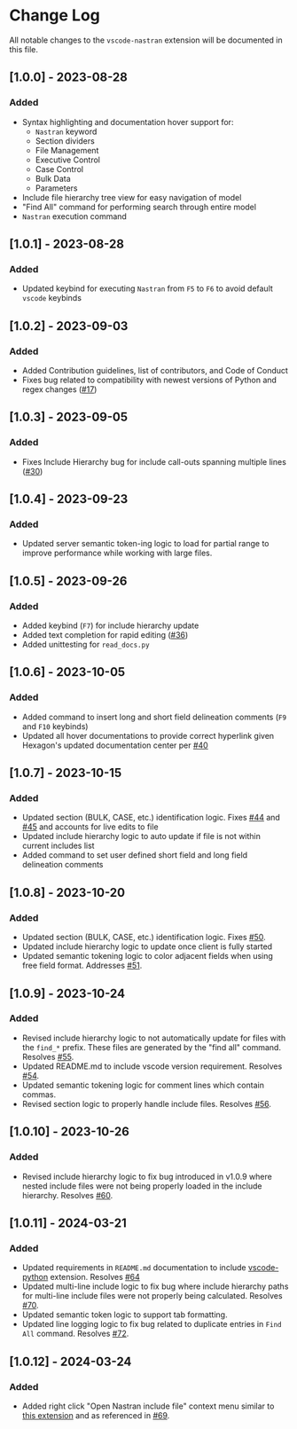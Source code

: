 # Change Log

All notable changes to the `vscode-nastran` extension will be documented in this file.

## [1.0.0] - 2023-08-28

### Added

- Syntax highlighting and documentation hover support for:
  - `Nastran` keyword
  - Section dividers
  - File Management
  - Executive Control
  - Case Control
  - Bulk Data
  - Parameters
- Include file hierarchy tree view for easy navigation of model
- "Find All" command for performing search through entire model
- `Nastran` execution command

## [1.0.1] - 2023-08-28

### Added

- Updated keybind for executing `Nastran` from `F5` to `F6` to avoid default `vscode` keybinds

## [1.0.2] - 2023-09-03

### Added

- Added Contribution guidelines, list of contributors, and Code of Conduct
- Fixes bug related to compatibility with newest versions of Python and regex changes ([#17](https://github.com/dmarc3/vscode-nastran/issues/17))

## [1.0.3] - 2023-09-05

### Added

- Fixes Include Hierarchy bug for include call-outs spanning multiple lines ([#30](https://github.com/dmarc3/vscode-nastran/issues/30))

## [1.0.4] - 2023-09-23

### Added

- Updated server semantic token-ing logic to load for partial range to improve performance while working with large files.

## [1.0.5] - 2023-09-26

### Added

- Added keybind (`F7`) for include hierarchy update
- Added text completion for rapid editing ([#36](https://github.com/dmarc3/vscode-nastran/issues/36))
- Added unittesting for `read_docs.py`

## [1.0.6] - 2023-10-05

### Added

- Added command to insert long and short field delineation comments (`F9` and `F10` keybinds)
- Updated all hover documentations to provide correct hyperlink given Hexagon's updated documentation center per [#40](https://github.com/dmarc3/vscode-nastran/issues/40)

## [1.0.7] - 2023-10-15

### Added

- Updated section (BULK, CASE, etc.) identification logic. Fixes [#44](https://github.com/dmarc3/vscode-nastran/issues/44) and [#45](https://github.com/dmarc3/vscode-nastran/issues/45) and accounts for live edits to file
- Updated include hierarchy logic to auto update if file is not within current includes list
- Added command to set user defined short field and long field delineation comments

## [1.0.8] - 2023-10-20

### Added

- Updated section (BULK, CASE, etc.) identification logic. Fixes [#50](https://github.com/dmarc3/vscode-nastran/issues/50).
- Updated include hierarchy logic to update once client is fully started
- Updated semantic tokening logic to color adjacent fields when using free field format. Addresses [#51](https://github.com/dmarc3/vscode-nastran/issues/51).

## [1.0.9] - 2023-10-24

### Added

- Revised include hierarchy logic to not automatically update for files with the `find_*` prefix. These files are generated by the "find all" command. Resolves [#55](https://github.com/dmarc3/vscode-nastran/issues/55).
- Updated README.md to include vscode version requirement. Resolves [#54](https://github.com/dmarc3/vscode-nastran/issues/54).
- Updated semantic tokening logic for comment lines which contain commas.
- Revised section logic to properly handle include files. Resolves [#56](https://github.com/dmarc3/vscode-nastran/issues/56).

## [1.0.10] - 2023-10-26

### Added

- Revised include hierarchy logic to fix bug introduced in v1.0.9 where nested include files were not being properly loaded in the include hierarchy. Resolves [#60](https://github.com/dmarc3/vscode-nastran/issues/60).

## [1.0.11] - 2024-03-21

### Added

- Updated requirements in `README.md` documentation to include [vscode-python](https://marketplace.visualstudio.com/items?itemName=ms-python.python) extension. Resolves [#64](https://github.com/dmarc3/vscode-nastran/issues/64)
- Updated multi-line include logic to fix bug where include hierarchy paths for multi-line include files were not properly being calculated. Resolves [#70](https://github.com/dmarc3/vscode-nastran/issues/70).
- Updated semantic token logic to support tab formatting.
- Updated line logging logic to fix bug related to duplicate entries in `Find All` command. Resolves [#72](https://github.com/dmarc3/vscode-nastran/issues/72).

## [1.0.12] - 2024-03-24

### Added

- Added right click "Open Nastran include file" context menu similar to [this extension](https://marketplace.visualstudio.com/items?itemName=Fr43nk.seito-openfile) and as referenced in [#69](https://github.com/dmarc3/vscode-nastran/issues/69).
